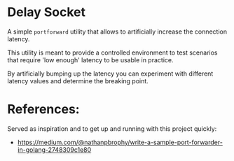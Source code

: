 Delay Socket
=============

A simple `portforward` utility that allows to artificially increase the connection latency.

This utility is meant to provide a controlled environment to test scenarios that require
'low enough' latency to be usable in practice. 

By artificially bumping up the latency you can experiment with different latency values
and determine the breaking point.

References:
==========

Served as inspiration and to get up and running with this project quickly:
- https://medium.com/@nathanpbrophy/write-a-sample-port-forwarder-in-golang-2748309c1e80

